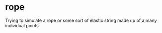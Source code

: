 # rope

Trying to simulate a rope or some sort of elastic string made up of a many individual points
